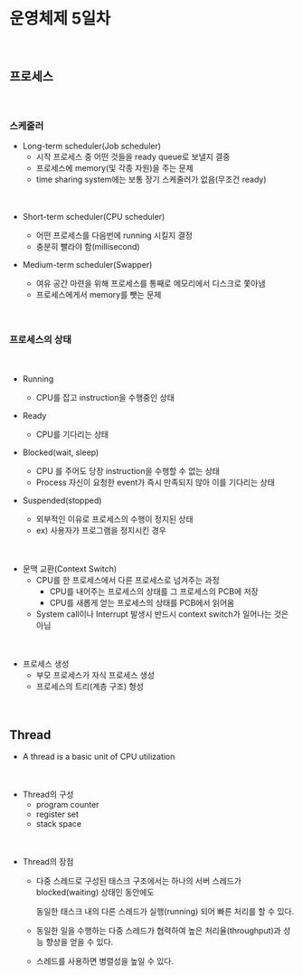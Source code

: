 # 운영체제 5일차

　

## 프로세스

　

### 스케줄러

* Long-term scheduler(Job scheduler)
  * 시작 프로세스 중 어떤 것들을 ready queue로 보낼지 결중
  * 프로세스에 memory(및 각종 자원)을 주는 문제
  * time sharing system에는 보통 장기 스케줄러가 없음(무조건 ready)

　

* Short-term scheduler(CPU scheduler)
  
  * 어떤 프로세스를 다음번에 running 시킬지 결정
  * 충분히 빨라야 함(millisecond)
  
  
  
* Medium-term scheduler(Swapper)

  * 여유 공간 마련을 위해 프로세스를 통째로 메모리에서 디스크로 쫓아냄
  * 프로세스에게서 memory를 뺏는 문제

　

### 프로세스의 상태

　

* Running
  * CPU를 잡고 instruction을 수행중인 상태
* Ready
  * CPU를 기다리는 상태
* Blocked(wait, sleep)
  * CPU 를 주어도 당장 instruction을 수행할 수 없는 상태
  * Process 자신이 요청한 event가 즉시 만족되지 않아 이를 기다리는 상태

* Suspended(stopped)
  * 외부적인 이유로 프로세스의 수행이 정지된 상태
  * ex) 사용자가 프로그램을 정지시킨 경우

　

* 문맥 교환(Context Switch)
  * CPU를 한 프로세스에서 다른 프로세스로 넘겨주는 과정
    * CPU를 내어주는 프로세스의 상태를 그 프로세스의 PCB에 저장
    * CPU를 새롭게 얻는 프로세스의 상태를 PCB에서 읽어옴
  * System call이나 Interrupt 발생시 반드시 context switch가 일어나는 것은 아님

　

* 프로세스 생성
  * 부모 프로세스가 자식 프로세스 생성
  * 프로세스의 트리(계층 구조) 형성

　

## Thread

* A thread is a basic unit of CPU utilization

　

* Thread의 구성
  * program counter
  * register set
  * stack space

　

* Thread의 장점

  * 다중 스레드로 구성된 태스크 구조에서는 하나의 서버 스레드가 blocked(waiting) 상태인 동안에도

    동일한 태스크 내의 다른 스레드가 실행(running) 되어 빠른 처리를 할 수 있다.

  * 동일한 일을 수행하는 다중 스레드가 협력하여 높은 처리율(throughput)과 성능 향상을 얻을 수 있다.

  * 스레드를 사용하면 병렬성을 높일 수 있다.



